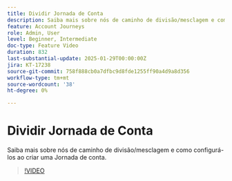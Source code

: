 ```yaml
---
title: Dividir Jornada de Conta
description: Saiba mais sobre nós de caminho de divisão/mesclagem e como configurá-los ao criar uma Jornada de conta.
feature: Account Journeys
role: Admin, User
level: Beginner, Intermediate
doc-type: Feature Video
duration: 832
last-substantial-update: 2025-01-29T00:00:00Z
jira: KT-17238
source-git-commit: 758f888cb0a7dfbc9d8fde1255ff90a4d9a8d356
workflow-type: tm+mt
source-wordcount: '38'
ht-degree: 0%

---
```



# Dividir Jornada de Conta

Saiba mais sobre nós de caminho de divisão/mesclagem e como configurá-los ao criar uma Jornada de conta.

>[!VIDEO](https://video.tv.adobe.com/v/3443231/?learn=on&enablevpops)
